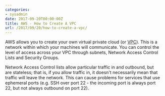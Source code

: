 ```yaml
---
categories:
- sysadmin
date: 2017-09-20T00:00:00Z
title: AWS - How to Create A VPC
url: /2017/09/20/how-to-create-a-vpc/
---
```


AWS allows you to create your own virtual private cloud (or [VPC](https://en.wikipedia.org/wiki/Virtual_private_cloud)). This is a network within which your machines will communicate. You can control the level of access across your VPC through subnets, Network Access Control Lists and Security Groups.

Network Access Control lists allow particular traffic in and outbound, but are stateless; that is, if you allow traffic in, it doesn't necessarily mean that traffic will leave the network. This can cause problems for services that use ephemeral ports (e.g. SSH over port 22 - the incoming port is always port 22, but not always outbound on port 22).


